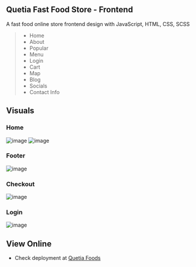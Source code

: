## Quetia Fast Food Store - Frontend
A fast food online store frontend design with JavaScript, HTML, CSS, SCSS
> - Home
> - About
> - Popular
> - Menu
> - Login
> - Cart
> - Map
> - Blog
> - Socials
> - Contact Info
## Visuals
### Home
![image](https://user-images.githubusercontent.com/77758884/199405382-805d4e6e-f05e-4abf-8134-2f5dbc020978.png)
![image](https://user-images.githubusercontent.com/77758884/199405445-ca66bd64-e1da-4a7b-b3ba-55f6288d5812.png)
### Footer
![image](https://user-images.githubusercontent.com/77758884/199405555-a2695c47-8f0b-4381-95bf-df8696771305.png)
### Checkout
![image](https://user-images.githubusercontent.com/77758884/199405746-a6cc954a-6a47-4f26-8173-a9053b7dbed5.png)
### Login
![image](https://user-images.githubusercontent.com/77758884/199405811-dcb73e5e-be44-4591-9c70-85e65eadd3b0.png)
## View Online
- Check deployment at [Quetia Foods](https://wakolivotes.github.io/fast-food-store-frontend/)
